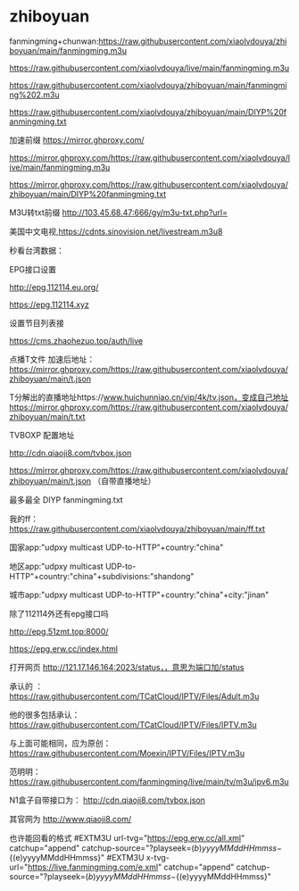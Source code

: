 # zhiboyuan
fanmingming+chunwan:https://raw.githubusercontent.com/xiaolvdouya/zhiboyuan/main/fanmingming.m3u

https://raw.githubusercontent.com/xiaolvdouya/live/main/fanmingming.m3u

https://raw.githubusercontent.com/xiaolvdouya/zhiboyuan/main/fanmingming%202.m3u

https://raw.githubusercontent.com/xiaolvdouya/zhiboyuan/main/DIYP%20fanmingming.txt

加速前缀 https://mirror.ghproxy.com/

https://mirror.ghproxy.com/https://raw.githubusercontent.com/xiaolvdouya/live/main/fanmingming.m3u

https://mirror.ghproxy.com/https://raw.githubusercontent.com/xiaolvdouya/zhiboyuan/main/DIYP%20fanmingming.txt

 M3U转txt前缀    http://103.45.68.47:666/gy/m3u-txt.php?url=

美国中文电视,https://cdnts.sinovision.net/livestream.m3u8

秒看台湾数据：

EPG接口设置

http://epg.112114.eu.org/

https://epg.112114.xyz

设置节目列表接

https://cms.zhaohezuo.top/auth/live


点播T文件 加速后地址：https://mirror.ghproxy.com/https://raw.githubusercontent.com/xiaolvdouya/zhiboyuan/main/t.json

T分解出的直播地址https://www.huichunniao.cn/vip/4k/tv.json，变成自己地址 https://mirror.ghproxy.com/https://raw.githubusercontent.com/xiaolvdouya/zhiboyuan/main/t.txt

TVBOXP 配置地址

http://cdn.qiaoji8.com/tvbox.json

https://mirror.ghproxy.com/https://raw.githubusercontent.com/xiaolvdouya/zhiboyuan/main/t.json  （自带直播地址）


最多最全 DIYP fanmingming.txt

我的ff： https://raw.githubusercontent.com/xiaolvdouya/zhiboyuan/main/ff.txt

国家app:"udpxy multicast UDP-to-HTTP"+country:"china"

地区app:"udpxy multicast UDP-to-HTTP"+country:"china"+subdivisions:"shandong"

城市app:"udpxy multicast UDP-to-HTTP"+country:"china"+city:"jinan"

除了112114外还有epg接口吗

http://epg.51zmt.top:8000/

https://epg.erw.cc/index.html

打开网页  http://121.17.146.164:2023/status，，意思为端口加/status

承认的 ：https://raw.githubusercontent.com/TCatCloud/IPTV/Files/Adult.m3u

他的很多包括承认：  https://raw.githubusercontent.com/TCatCloud/IPTV/Files/IPTV.m3u

与上面可能相同，应为原创： https://raw.githubusercontent.com/Moexin/IPTV/Files/IPTV.m3u

范明明： https://raw.githubusercontent.com/fanmingming/live/main/tv/m3u/ipv6.m3u

N1盒子自带接口为：  http://cdn.qiaoji8.com/tvbox.json   


其官网为  http://www.qiaoji8.com/

也许能回看的格式
#EXTM3U url-tvg="https://epg.erw.cc/all.xml" catchup="append" catchup-source="?playseek=${(b)yyyyMMddHHmmss}-${(e)yyyyMMddHHmmss}"
#EXTM3U x-tvg-url="https://live.fanmingming.com/e.xml" catchup="append" catchup-source="?playseek=${(b)yyyyMMddHHmmss}-${(e)yyyyMMddHHmmss}"
